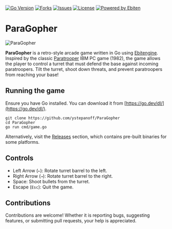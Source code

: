 [![Go Version](https://img.shields.io/github/go-mod/go-version/ystepanoff/ParaGopher)](https://go.dev)
[![Forks](https://img.shields.io/github/forks/ystepanoff/ParaGopher?style=flat&color=green)](https://github.com/ystepanoff/ParaGopher/forks)
[![Issues](https://img.shields.io/github/issues/ystepanoff/ParaGopher?color=green)](https://github.com/ystepanoff/ParaGopher/issues)
[![License](https://img.shields.io/github/license/ystepanoff/ParaGopher)](https://github.com/ystepanoff/ParaGopher/blob/main/LICENSE)
[![Powered by Ebiten](https://img.shields.io/badge/Powered%20By-Ebitengine™-1abc9c)](https://ebitengine.org/)

# ParaGopher

![ParaGopher](./screenshot.png)

**ParaGopher** is a retro-style arcade game written in Go using [Ebitengine](https://ebitengine.org). 
Inspired by the classic [Paratrooper](https://en.wikipedia.org/wiki/Paratrooper_(video_game)) IBM PC game (1982),
the game allows the player to control a turret that must defend the base against incoming paratroopers. Tilt the turret,
shoot down threats, and prevent paratroopers from reaching your base!

## Running the game
Ensure you have Go installed. You can download it from [https://go.dev/dl/](https://go.dev/dl/). 
```
git clone https://github.com/ystepanoff/ParaGopher
cd ParaGopher
go run cmd/game.go
```

Alternatively, visit the [Releases](https://github.com/ystepanoff/ParaGopher/releases) section, which contains pre-built binaries
for some platforms.

## Controls
* Left Arrow (`←`): Rotate turret barrel to the left.
* Right Arrow (`→`): Rotate turret barrel to the right.
* Space: Shoot bullets from the turret.
* Escape (`Esc`): Quit the game.

## Contributions
Contributions are welcome! Whether it is reporting bugs, suggesting features, or submitting pull requests, your help is appreciated.
